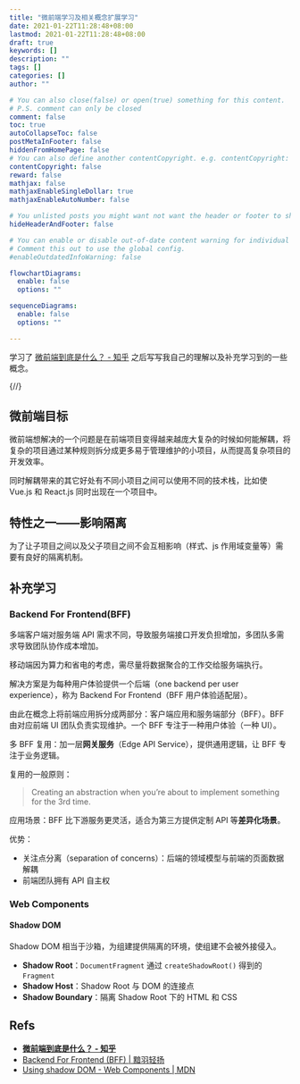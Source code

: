 ```yaml
---
title: "微前端学习及相关概念扩展学习"
date: 2021-01-22T11:28:48+08:00
lastmod: 2021-01-22T11:28:48+08:00
draft: true
keywords: []
description: ""
tags: []
categories: []
author: ""

# You can also close(false) or open(true) something for this content.
# P.S. comment can only be closed
comment: false
toc: true
autoCollapseToc: false
postMetaInFooter: false
hiddenFromHomePage: false
# You can also define another contentCopyright. e.g. contentCopyright: "This is another copyright."
contentCopyright: false
reward: false
mathjax: false
mathjaxEnableSingleDollar: true
mathjaxEnableAutoNumber: false

# You unlisted posts you might want not want the header or footer to show
hideHeaderAndFooter: false

# You can enable or disable out-of-date content warning for individual post.
# Comment this out to use the global config.
#enableOutdatedInfoWarning: false

flowchartDiagrams:
  enable: false
  options: ""

sequenceDiagrams: 
  enable: false
  options: ""

---
```


学习了 [微前端到底是什么？ - 知乎](https://zhuanlan.zhihu.com/p/96464401) 之后写写我自己的理解以及补充学习到的一些概念。

{/*<!--more-->*/}

## 微前端目标

微前端想解决的一个问题是在前端项目变得越来越庞大复杂的时候如何能解耦，将复杂的项目通过某种规则拆分成更多易于管理维护的小项目，从而提高复杂项目的开发效率。

同时解耦带来的其它好处有不同小项目之间可以使用不同的技术栈，比如使 Vue.js 和 React.js 同时出现在一个项目中。

## 特性之一——影响隔离

为了让子项目之间以及父子项目之间不会互相影响（样式、js 作用域变量等）需要有良好的隔离机制。

## 补充学习

### Backend For Frontend(BFF)

多端客户端对服务端 API 需求不同，导致服务端接口开发负担增加，多团队多需求导致团队协作成本增加。

移动端因为算力和省电的考虑，需尽量将数据聚合的工作交给服务端执行。

解决方案是为每种用户体验提供一个后端（one backend per user experience），称为 Backend For Frontend（BFF 用户体验适配层）。

由此在概念上将前端应用拆分成两部分：客户端应用和服务端部分（BFF）。BFF 由对应前端 UI 团队负责实现维护。一个 BFF 专注于一种用户体验（一种 UI）。

多 BFF 复用：加一层**网关服务**（Edge API Service），提供通用逻辑，让 BFF 专注于业务逻辑。

复用的一般原则：
> Creating an abstraction when you’re about to implement something for the 3rd time.

应用场景：BFF 比下游服务更灵活，适合为第三方提供定制 API 等**差异化场景**。

优势：
* 关注点分离（separation of concerns）：后端的领域模型与前端的页面数据解耦
* 前端团队拥有 API 自主权

### Web Components

#### Shadow DOM

Shadow DOM 相当于沙箱，为组建提供隔离的环境，使组建不会被外接侵入。

* **Shadow Root**：`DocumentFragment` 通过 `createShadowRoot()` 得到的  `Fragment`
* **Shadow Host**：Shadow Root 与 DOM 的连接点
* **Shadow Boundary**：隔离 Shadow Root 下的 HTML 和 CSS

## Refs

* [**微前端到底是什么？ - 知乎**](https://zhuanlan.zhihu.com/p/96464401)
* [Backend For Frontend (BFF) | 黯羽轻扬](http://www.ayqy.net/blog/backend-for-frontend-bff/)
* [Using shadow DOM - Web Components | MDN](https://developer.mozilla.org/en-US/docs/Web/Web_Components/Using_shadow_DOM)
